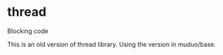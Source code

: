 # thread

Blocking code

This is an old version of thread library.
Using the version in muduo/base.
